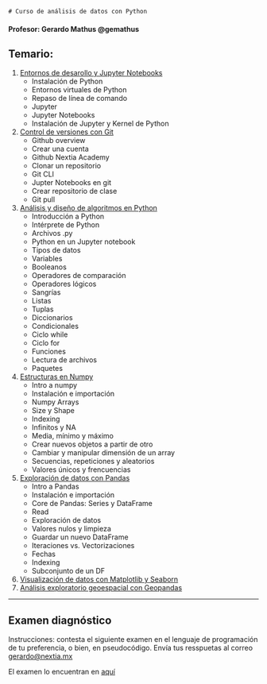     # Curso de análisis de datos con Python
#### Profesor: Gerardo Mathus @gemathus

## Temario:
1. [Entornos de desarollo y Jupyter Notebooks](../1_Entornos_de_desarrollo_y_Jupyer_Notebooks)
    - Instalación de Python
    - Entornos virtuales de Python
    - Repaso de línea de comando
    - Jupyter
    - Jupyter Notebooks
    - Instalación de Jupyter y Kernel de Python
2. [Control de versiones con Git](../2_Control_de_versiones_con_Git)
    - Github overview
    - Crear una cuenta
    - Github Nextia Academy
    - Clonar un repositorio
    - Git CLI
    - Jupter Notebooks en git
    - Crear repositorio de clase
    - Git pull
3. [Análisis y diseño de algoritmos en Python](../3_Analisis_y_diseño_de_algoritmos_en_Python)
    - Introducción a Python
    - Intérprete de Python
    - Archivos .py
    - Python en un Jupyter notebook
    - Tipos de datos
    - Variables
    - Booleanos
    - Operadores de comparación
    - Operadores lógicos
    - Sangrías
    - Listas
    - Tuplas
    - Diccionarios
    - Condicionales
    - Ciclo while
    - Ciclo for
    - Funciones
    - Lectura de archivos
    - Paquetes
4. [Estructuras en Numpy](../4_Estructuras_en_Numpy)
    - Intro a numpy
    - Instalación e importación
    - Numpy Arrays
    - Size y Shape
    - Indexing
    - Infinitos y NA
    - Media, mínimo y máximo
    - Crear nuevos objetos a partir de otro
    - Cambiar y manipular dimensión de un array
    - Secuencias, repeticiones y aleatorios
    - Valores únicos y frencuencias
5. [Exploración de datos con Pandas](../5_Exploracion_de_datos_con_Pandas)
    - Intro a Pandas
    - Instalación e importación
    - Core de Pandas: Series y DataFrame
    - Read
    - Exploración de datos
    - Valores nulos y limpieza
    - Guardar un nuevo DataFrame
    - Iteraciones vs. Vectorizaciones
    - Fechas
    - Indexing
    - Subconjunto de un DF
6. [Visualización de datos con Matplotlib y Seaborn](../6_Visualizacion_de_datos_con_Matplotlib_y_Seaborn)
7. [Análisis exploratorio geoespacial con Geopandas](../7_Analisis_exploratorio_geoespacial_con_Geopandas)

---

## Examen diagnóstico

Instrucciones: contesta el siguiente examen en el lenguaje de programación de tu preferencia, o bien, en pseudocódigo. Envía tus resspuetas al correo gerardo@nextia.mx

El examen lo encuentran en [aquí](examen_diagnostico.ipynb)
